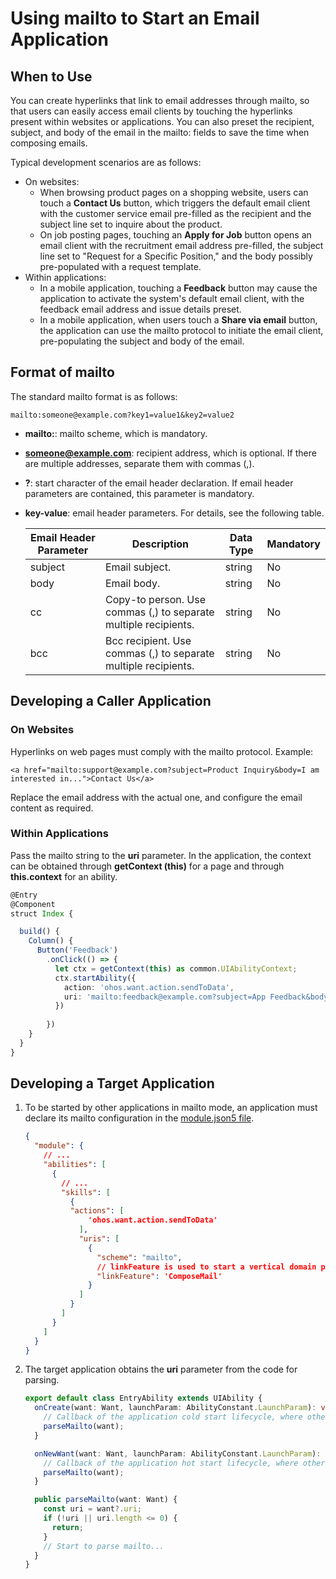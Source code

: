 # Using mailto to Start an Email Application

## When to Use

You can create hyperlinks that link to email addresses through mailto, so that users can easily access email clients by touching the hyperlinks present within websites or applications. You can also preset the recipient, subject, and body of the email in the mailto: fields to save the time when composing emails.

Typical development scenarios are as follows:

- On websites:
    - When browsing product pages on a shopping website, users can touch a **Contact Us** button, which triggers the default email client with the customer service email pre-filled as the recipient and the subject line set to inquire about the product.
    - On job posting pages, touching an **Apply for Job** button opens an email client with the recruitment email address pre-filled, the subject line set to "Request for a Specific Position," and the body possibly pre-populated with a request template.
- Within applications:
    - In a mobile application, touching a **Feedback** button may cause the application to activate the system's default email client, with the feedback email address and issue details preset.
    - In a mobile application, when users touch a **Share via email** button, the application can use the mailto protocol to initiate the email client, pre-populating the subject and body of the email.

## Format of mailto

The standard mailto format is as follows:

```
mailto:someone@example.com?key1=value1&key2=value2
```

+ **mailto:**: mailto scheme, which is mandatory.
+ **someone@example.com**: recipient address, which is optional. If there are multiple addresses, separate them with commas (,).
+ **?**: start character of the email header declaration. If email header parameters are contained, this parameter is mandatory.
+ **key-value**: email header parameters. For details, see the following table.

  | Email Header Parameter| Description| Data Type| Mandatory|
  | --- | --- | --- | --- |
  | subject | Email subject.| string | No|
  | body | Email body.| string | No|
  | cc| Copy-to person. Use commas (,) to separate multiple recipients.| string | No|
  | bcc| Bcc recipient. Use commas (,) to separate multiple recipients.| string | No|

## Developing a Caller Application

### On Websites

Hyperlinks on web pages must comply with the mailto protocol. Example:


```
<a href="mailto:support@example.com?subject=Product Inquiry&body=I am interested in...">Contact Us</a>
```
Replace the email address with the actual one, and configure the email content as required.

### Within Applications

Pass the mailto string to the **uri** parameter. In the application, the context can be obtained through **getContext (this)** for a page and through **this.context** for an ability.

```ts
@Entry
@Component
struct Index {

  build() {
    Column() {
      Button('Feedback')
        .onClick(() => {
          let ctx = getContext(this) as common.UIAbilityContext;
          ctx.startAbility({
            action: 'ohos.want.action.sendToData',
            uri: 'mailto:feedback@example.com?subject=App Feedback&body=Please describe your feedback here...'
          })
        
        })
    }
  }
}
```



## Developing a Target Application

1. To be started by other applications in mailto mode, an application must declare its mailto configuration in the [module.json5 file](../quick-start/module-configuration-file.md).

    ```json
    {
      "module": {
        // ...
        "abilities": [
          {
            // ...
            "skills": [
              {
              "actions": [
                  'ohos.want.action.sendToData'
                ],
                "uris": [
                  {
                    "scheme": "mailto",
                    // linkFeature is used to start a vertical domain panel.
                    "linkFeature": 'ComposeMail'
                  }
                ]
              }
            ]
          }
        ]
      }
    }
    ```

2. The target application obtains the **uri** parameter from the code for parsing.

    ```ts
    export default class EntryAbility extends UIAbility {
      onCreate(want: Want, launchParam: AbilityConstant.LaunchParam): void { 
        // Callback of the application cold start lifecycle, where other services are processed.
        parseMailto(want);
      }

      onNewWant(want: Want, launchParam: AbilityConstant.LaunchParam): void {
        // Callback of the application hot start lifecycle, where other services are processed.
        parseMailto(want);
      }

      public parseMailto(want: Want) {
        const uri = want?.uri;
        if (!uri || uri.length <= 0) {
          return;
        }
        // Start to parse mailto...
      }
    }

    ```
